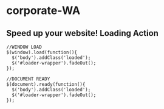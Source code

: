 # corporate-WA

## Speed up your website! Loading Action



```
//WINDOW LOAD
$(window).load(function(){  
  $('body').addClass('loaded');  
  $('#loader-wrapper').fadeOut();
});

//DOCUMENT READY
$(document).ready(function(){
  $('body').addClass('loaded');
  $('#loader-wrapper').fadeOut();
});

```
